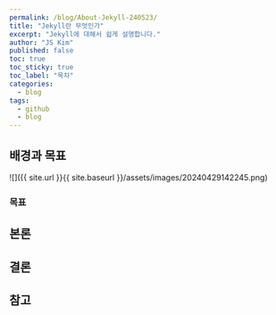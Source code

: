 ```yaml
---
permalink: /blog/About-Jekyll-240523/
title: "Jekyll란 무엇인가"
excerpt: "Jekyll에 대해서 쉽게 설명합니다."
author: "JS Kim"
published: false
toc: true
toc_sticky: true
toc_label: "목차"
categories:
  - blog
tags:
  - github
  - blog
---
```


## 배경과 목표


![]({{ site.url }}{{ site.baseurl }}/assets/images/20240429142245.png)

### 목표

## 본론

## 결론

## 참고
